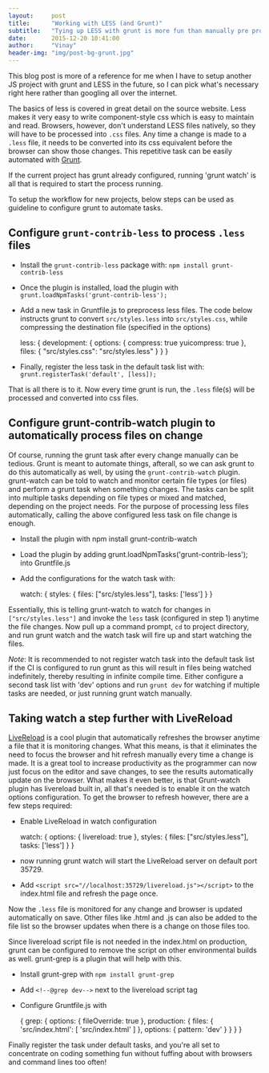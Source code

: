 ```yaml
---
layout:     post
title:      "Working with LESS (and Grunt)"
subtitle:   "Tying up LESS with grunt is more fun than manually pre processing it"
date:       2015-12-20 10:41:00
author:     "Vinay"
header-img: "img/post-bg-grunt.jpg"
---
```


This blog post is more of a reference for me when I have to setup another JS project with grunt and LESS in the future, so I can pick what's necessary right here rather than googling all over the internet.

The basics of less is covered in great detail on the source website. Less makes it very easy to write component-style css which is easy to maintain and read. Browsers, however, don't understand LESS files natively, so they will have to be processed into `.css` files. Any time a change is made to a `.less` file, it needs to be converted into its css equivalent before the browser can show those changes. This repetitive task can be easily automated with <a href="http://gruntjs.com/" target="_blank">Grunt</a>.

If the current project has grunt already configured, running 'grunt watch' is all that is required to start the process running.

To setup the workflow for new projects, below steps can be used as guideline to configure grunt to automate tasks.


## Configure `grunt-contrib-less` to process `.less` files

* Install the `grunt-contrib-less` package with: `npm install grunt-contrib-less`
* Once the plugin is installed, load the plugin with `grunt.loadNpmTasks('grunt-contrib-less');`
* Add a new task in Gruntfile.js to preprocess less files. The code below instructs grunt to convert `src/styles.less` into `src/styles.css`, while compressing the destination file (specified in the options)

	less: {
			development: {
				options: {
					compress: true
					yuicompress: true
				},
				files: {
					"src/styles.css": "src/styles.less"
				}
			}
		}


* Finally, register the less task in the default task list with: `grunt.registerTask('default', [less]);`


That is all there is to it. Now every time grunt is run, the `.less` file(s) will be processed and converted into css files.



## Configure grunt-contrib-watch plugin to automatically process files on change

Of course, running the grunt task after every change manually can be tedious. Grunt is meant to automate things, afterall, so we can ask grunt to do this automatically as well, by using the `grunt-contrib-watch` plugin. grunt-watch can be told to watch and monitor certain file types (or files) and perform a grunt task when something changes. The tasks can be split into multiple tasks depending on file types or mixed and matched, depending on the project needs. For the purpose of processing less files automatically, calling the above configured less task on file change is enough.

* Install the plugin with npm install grunt-contrib-watch
* Load the plugin by adding grunt.loadNpmTasks('grunt-contrib-less'); into Gruntfile.js
* Add the configurations for the watch task with:

	watch: {
		styles: {
			files: ["src/styles.less"],
			tasks: ['less']
		}
	}

Essentially, this is telling grunt-watch to watch for changes in `["src/styles.less"]` and invoke the `less` task (configured in step 1) anytime the file changes. Now pull up a command prompt, `cd` to project directory, and run grunt watch and the watch task will fire up and start watching the files.

*Note*: It is recommended to not register watch task into the default task list if the CI is configured to run grunt as this will result in files being watched indefinitely, thereby resulting in infinite compile time. Either configure a second task list with 'dev' options and run `grunt dev` for watching if multiple tasks are needed, or just running grunt watch manually.

## Taking watch a step further with LiveReload

<a href="http://livereload.com/" target="_blank">LiveReload</a> is a cool plugin that automatically refreshes the browser anytime a file that it is monitoring changes. What this means, is that it eliminates the need to focus the browser and hit refresh manually every time a change is made. It is a great tool to increase productivity as the programmer can now just focus on the editor and save changes, to see the results automatically update on the browser.
What makes it even better, is that Grunt-watch plugin has livereload built in, all that's needed is to enable it on the watch options configuration. To get the browser to refresh however, there are a few steps required:

* Enable LiveReload in watch configuration

	watch: {
		options: {
			livereload: true
		},
		styles: {
			files: ["src/styles.less"],
			tasks: ['less']
		}
	}


* now running grunt watch will start the LiveReload server on default port 35729.
* Add `<script src="//localhost:35729/livereload.js"></script>` to the index.html file and refresh the page once.

Now the `.less` file is monitored for any change and browser is updated automatically on save. Other files like .html and .js can also be added to the file list so the browser updates when there is a change on those files too.

Since livereload script file is not needed in the index.html on production, grunt can be configured to remove the script on other environmental builds as well. grunt-grep is a plugin that will help with this.

* Install grunt-grep with `npm install grunt-grep`
* Add `<!--@grep dev-->` next to the livereload script tag
* Configure Gruntfile.js with

	{
    grep: {
      options: {
        fileOverride: true
      },
      production: {
        files: {
          'src/index.html': [
            'src/index.html'
          ]
        },
        options: {
          pattern: 'dev'
        }
      }
    }
	}

Finally register the task under default tasks, and you're all set to concentrate on coding something fun without fuffing about with browsers and command lines too often!
